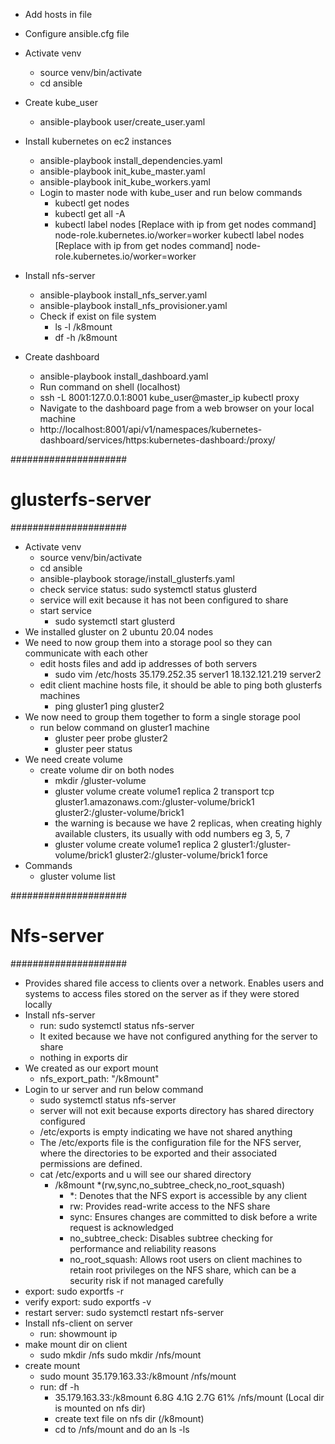 
- Add hosts in file
- Configure ansible.cfg file
- Activate venv
    - source venv/bin/activate
    - cd ansible
- Create kube_user
    - ansible-playbook user/create_user.yaml
- Install kubernetes on ec2 instances
    - ansible-playbook install_dependencies.yaml
    - ansible-playbook init_kube_master.yaml
    - ansible-playbook init_kube_workers.yaml
    - Login to master node with kube_user and run below commands
      - kubectl get nodes
      - kubectl get all -A
      - kubectl label nodes [Replace with ip from get nodes command] node-role.kubernetes.io/worker=worker
        kubectl label nodes [Replace with ip from get nodes command] node-role.kubernetes.io/worker=worker

- Install nfs-server
    - ansible-playbook install_nfs_server.yaml
    - ansible-playbook install_nfs_provisioner.yaml
    - Check if exist on file system
       - ls -l /k8mount
       - df -h /k8mount
- Create dashboard
    - ansible-playbook install_dashboard.yaml
    - Run command on shell (localhost)
    - ssh -L 8001:127.0.0.1:8001 kube_user@master_ip
    kubectl proxy
    - Navigate to the dashboard page from a web browser on your local machine
    - http://localhost:8001/api/v1/namespaces/kubernetes-dashboard/services/https:kubernetes-dashboard:/proxy/


#####################
# glusterfs-server
#####################
- Activate venv
    - source venv/bin/activate
    - cd ansible
    - ansible-playbook storage/install_glusterfs.yaml
    - check service status: sudo systemctl status glusterd
    - service will exit because it has not been configured to share
    - start service
        - sudo systemctl start glusterd
- We installed gluster on 2 ubuntu 20.04 nodes
- We need to now group them into a storage pool so they can communicate with each other
    - edit hosts files and add ip addresses of both servers
        - sudo vim /etc/hosts
          35.179.252.35 server1
          18.132.121.219 server2
    - edit client machine hosts file, it should be able to ping both glusterfs machines
        - ping gluster1
          ping gluster2
- We now need to group them together to form a single storage pool
    - run below command on gluster1 machine
      - gluster peer probe gluster2
      - gluster peer status
- We need create volume
    - create volume dir on both nodes
        - mkdir /gluster-volume
        - gluster volume create volume1 replica 2 transport tcp gluster1.amazonaws.com:/gluster-volume/brick1 gluster2:/gluster-volume/brick1
        - the warning is because we have 2 replicas, when creating highly available clusters, its usually with odd
          numbers eg 3, 5, 7
        - gluster volume create volume1 replica 2 gluster1:/gluster-volume/brick1 gluster2:/gluster-volume/brick1 force
- Commands
    - gluster volume list

#####################
# Nfs-server
#####################
- Provides shared file access to clients over a network.
  Enables users and systems to access files stored on the server as if they were stored locally
- Install nfs-server
    - run: sudo systemctl status nfs-server
    - It exited because we have not configured anything for the server to share
    - nothing in exports dir
- We created as our export mount
    - nfs_export_path: "/k8mount"
- Login to ur server and run below command
    - sudo systemctl status nfs-server
    - server will not exit because exports directory has shared directory configured
    - /etc/exports is empty indicating we have not shared anything
    - The /etc/exports file is the configuration file for the NFS server, where the directories to be exported and their 
      associated permissions are defined.
    - cat /etc/exports and u will see our shared directory
        - /k8mount *(rw,sync,no_subtree_check,no_root_squash)
            - *: Denotes that the NFS export is accessible by any client
            - rw: Provides read-write access to the NFS share
            - sync: Ensures changes are committed to disk before a write request is acknowledged
            - no_subtree_check: Disables subtree checking for performance and reliability reasons
            - no_root_squash: Allows root users on client machines to retain root privileges on the NFS share, 
              which can be a security risk if not managed carefully
- export: sudo exportfs -r
- verify export: sudo exportfs -v
- restart server: sudo systemctl restart nfs-server
- Install nfs-client on server
    - run: showmount ip
- make mount dir on client
    - sudo mkdir /nfs
      sudo mkdir /nfs/mount
- create mount
    - sudo mount 35.179.163.33:/k8mount /nfs/mount
    - run: df -h
        - 35.179.163.33:/k8mount  6.8G  4.1G  2.7G  61% /nfs/mount (Local dir is mounted on nfs dir)
        - create text file on nfs dir (/k8mount)
        - cd to /nfs/mount and do an ls -ls
      
